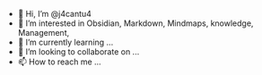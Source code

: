 - 👋 Hi, I’m @j4cantu4
- 👀 I’m interested in Obsidian, Markdown, Mindmaps, knowledge, Management, 
- 🌱 I’m currently learning ...
- 💞️ I’m looking to collaborate on ...
- 📫 How to reach me ...

<!---
j4cantu4/j4cantu4 is a ✨ special ✨ repository because its `README.md` (this file) appears on your GitHub profile.
You can click the Preview link to take a look at your changes.
--->
